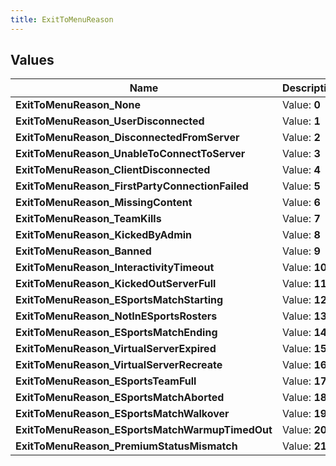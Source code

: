 ```yaml
---
title: ExitToMenuReason
---
```


## Values

| Name | Description |
| ---- | ----------- |
| **ExitToMenuReason\_None** | Value: **0** |
| **ExitToMenuReason\_UserDisconnected** | Value: **1** |
| **ExitToMenuReason\_DisconnectedFromServer** | Value: **2** |
| **ExitToMenuReason\_UnableToConnectToServer** | Value: **3** |
| **ExitToMenuReason\_ClientDisconnected** | Value: **4** |
| **ExitToMenuReason\_FirstPartyConnectionFailed** | Value: **5** |
| **ExitToMenuReason\_MissingContent** | Value: **6** |
| **ExitToMenuReason\_TeamKills** | Value: **7** |
| **ExitToMenuReason\_KickedByAdmin** | Value: **8** |
| **ExitToMenuReason\_Banned** | Value: **9** |
| **ExitToMenuReason\_InteractivityTimeout** | Value: **10** |
| **ExitToMenuReason\_KickedOutServerFull** | Value: **11** |
| **ExitToMenuReason\_ESportsMatchStarting** | Value: **12** |
| **ExitToMenuReason\_NotInESportsRosters** | Value: **13** |
| **ExitToMenuReason\_ESportsMatchEnding** | Value: **14** |
| **ExitToMenuReason\_VirtualServerExpired** | Value: **15** |
| **ExitToMenuReason\_VirtualServerRecreate** | Value: **16** |
| **ExitToMenuReason\_ESportsTeamFull** | Value: **17** |
| **ExitToMenuReason\_ESportsMatchAborted** | Value: **18** |
| **ExitToMenuReason\_ESportsMatchWalkover** | Value: **19** |
| **ExitToMenuReason\_ESportsMatchWarmupTimedOut** | Value: **20** |
| **ExitToMenuReason\_PremiumStatusMismatch** | Value: **21** |

